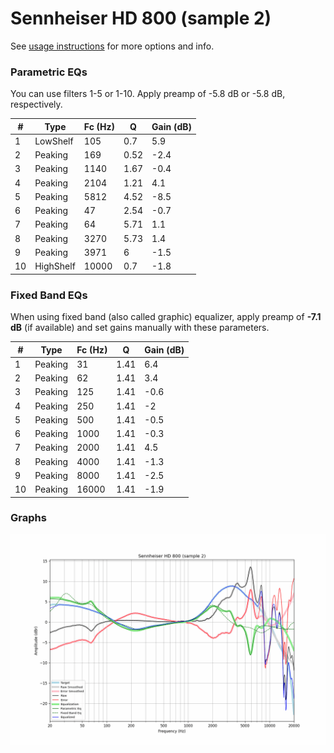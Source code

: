 # Sennheiser HD 800 (sample 2)
See [usage instructions](https://github.com/jaakkopasanen/AutoEq#usage) for more options and info.

### Parametric EQs
You can use filters 1-5 or 1-10. Apply preamp of -5.8 dB or -5.8 dB, respectively.

|   # | Type      |   Fc (Hz) |    Q |   Gain (dB) |
|-----|-----------|-----------|------|-------------|
|   1 | LowShelf  |       105 | 0.7  |         5.9 |
|   2 | Peaking   |       169 | 0.52 |        -2.4 |
|   3 | Peaking   |      1140 | 1.67 |        -0.4 |
|   4 | Peaking   |      2104 | 1.21 |         4.1 |
|   5 | Peaking   |      5812 | 4.52 |        -8.5 |
|   6 | Peaking   |        47 | 2.54 |        -0.7 |
|   7 | Peaking   |        64 | 5.71 |         1.1 |
|   8 | Peaking   |      3270 | 5.73 |         1.4 |
|   9 | Peaking   |      3971 | 6    |        -1.5 |
|  10 | HighShelf |     10000 | 0.7  |        -1.8 |

### Fixed Band EQs
When using fixed band (also called graphic) equalizer, apply preamp of **-7.1 dB** (if available) and set gains manually with these parameters.

|   # | Type    |   Fc (Hz) |    Q |   Gain (dB) |
|-----|---------|-----------|------|-------------|
|   1 | Peaking |        31 | 1.41 |         6.4 |
|   2 | Peaking |        62 | 1.41 |         3.4 |
|   3 | Peaking |       125 | 1.41 |        -0.6 |
|   4 | Peaking |       250 | 1.41 |        -2   |
|   5 | Peaking |       500 | 1.41 |        -0.5 |
|   6 | Peaking |      1000 | 1.41 |        -0.3 |
|   7 | Peaking |      2000 | 1.41 |         4.5 |
|   8 | Peaking |      4000 | 1.41 |        -1.3 |
|   9 | Peaking |      8000 | 1.41 |        -2.5 |
|  10 | Peaking |     16000 | 1.41 |        -1.9 |

### Graphs
![](./Sennheiser%20HD%20800%20(sample%202).png)
